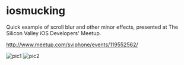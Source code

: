 iosmucking
==========

Quick example of scroll blur and other minor effects, presented at The Silicon Valley iOS Developers' Meetup.

http://www.meetup.com/sviphone/events/119552562/

![pic1](https://github.com/ihuxley/iosmucking/new/master/pic1.png)
![pic2](https://github.com/ihuxley/iosmucking/new/master/pic2.png)
